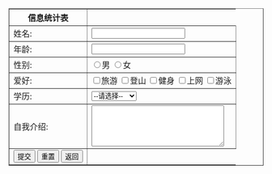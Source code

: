 <!DOCTYPE html>
<html>
	<head>
		<meta charset="utf-8" />
		<title>刘存亮</title>
			  <table border="1">
		      <tr>
			   <th>信息统计表</th>
				</tr>
				<tr>
					<td>姓名:</td>
					<td><input type="text" name="userName"></td>
				</tr>
				<tr>
					<td>年龄:</td>
					<td><input type="password" name="passwd"></td>
				</tr>
				<tr>
					<td>性别:</td>
					<td><input type="radio" name="sex" value="1">男
					<input type="radio" name="sex" value="0">女</td>
				</tr>
				<tr>
					<td>爱好:</td>
					<td><input type="checkbox" name="hobby" value="1">旅游
					<input type="checkbox" name="hobby" value="2">登山
					<input type="checkbox" name="hobby" value="3">健身
					<input type="checkbox" name="hobby" value="4">上网
					<input type="checkbox" name="hobby" value="5">游泳</td>
				</tr>
				<tr>
					<td>学历:</td>
					<td><select name="degree">
					<option value="">--请选择--</option>
					<option value="1">专科</option>
					<option value="2">本科</option>
					<option value="3">硕士</option>
					<option value="4">博士及以上</option>
					</select> 
					</td>
				</tr>
				<tr>
					<td>自我介绍:</td>
					<td><textarea nanm="comment" rows="5" cols="30"></textarea>
					</td>
				</tr>
				<tr>
					<td><input type="submit" value="提交">
					<input type="reset" value="重置">
					<input type="button" value="返回">
					</td>
				</tr>
			</table>
			<input type="hidden" name="userId" value="1001">
		</body>
		</html>
